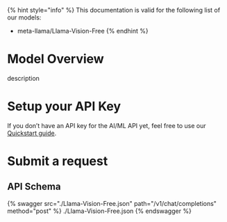 [#references:start]: <> ({ "template": "openapi" })
{% hint style="info" %}
This documentation is valid for the following list of our models:
* meta-llama/Llama-Vision-Free
{% endhint %}

# Model Overview
description

# Setup your API Key
If you don’t have an API key for the AI/ML API yet, feel free to use our [Quickstart guide](https://docs.aimlapi.com/quickstart/setting-up).

# Submit a request
## API Schema
{% swagger src="./Llama-Vision-Free.json" path="/v1/chat/completions" method="post" %}
./Llama-Vision-Free.json
{% endswagger %}


[#references:end]: <> ({})